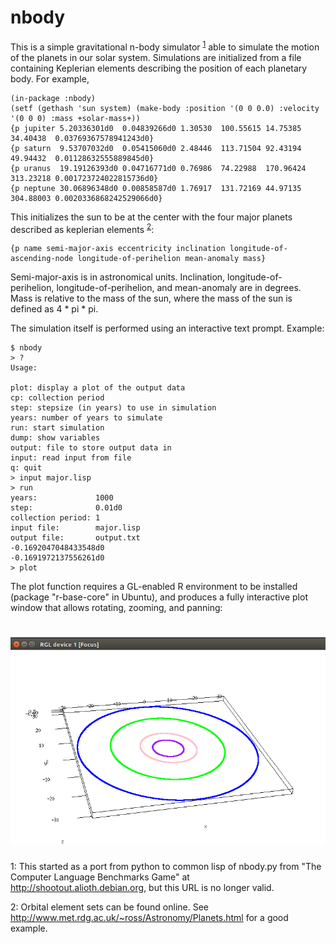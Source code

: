# nbody

This is a simple gravitational n-body simulator <sup>[1](#note1)</sup> able to simulate the motion
of the planets in our solar system.  Simulations are initialized from a file
containing Keplerian elements describing the position of each planetary
body. For example,


    (in-package :nbody)
    (setf (gethash 'sun system) (make-body :position '(0 0 0.0) :velocity '(0 0 0) :mass +solar-mass+))
    {p jupiter 5.20336301d0  0.04839266d0 1.30530  100.55615 14.75385  34.40438  0.03769367578941243d0}
    {p saturn  9.53707032d0  0.05415060d0 2.48446  113.71504 92.43194  49.94432  0.01128632555889845d0}
    {p uranus  19.19126393d0 0.04716771d0 0.76986  74.22988  170.96424 313.23218 0.001723724022815736d0}
    {p neptune 30.06896348d0 0.00858587d0 1.76917  131.72169 44.97135  304.88003 0.0020336868242529066d0}


This initializes the sun to be at the center with the four major planets
described as keplerian elements <sup>[2](#note2)</sup>:

    {p name semi-major-axis eccentricity inclination longitude-of-ascending-node longitude-of-perihelion mean-anomaly mass}

Semi-major-axis is in astronomical units. Inclination, longitude-of-perihelion,
longitude-of-perihelion, and mean-anomaly are in degrees. Mass is
relative to the mass of the sun, where the mass of the sun is defined
as 4 * pi * pi.

The simulation itself is performed using an interactive text prompt. Example:

    
    $ nbody
    > ?
    Usage:
    
    plot: display a plot of the output data
    cp: collection period
    step: stepsize (in years) to use in simulation
    years: number of years to simulate
    run: start simulation
    dump: show variables
    output: file to store output data in
    input: read input from file
    q: quit
    > input major.lisp
    > run
    years:             1000
    step:              0.01d0
    collection period: 1
    input file:        major.lisp
    output file:       output.txt
    -0.1692047048433548d0
    -0.1691972137556261d0
    > plot
    
    

The plot function requires a GL-enabled R environment to be installed (package
"r-base-core" in Ubuntu), and produces a fully interactive plot window that
allows rotating, zooming, and panning:

# ![Major planets](doc/major.png)

<a name="note1">1</a>: This started as a port from python to common lisp of nbody.py from "The
    Computer Language Benchmarks Game" at <http://shootout.alioth.debian.org>, but
    this URL is no longer valid.

<a name="note2">2</a>: Orbital element sets can be found online. See
    <http://www.met.rdg.ac.uk/~ross/Astronomy/Planets.html> for a good example.
